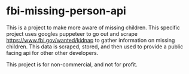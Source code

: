 # fbi-missing-person-api

This is a project to make more aware of missing children. This specific project uses googles puppeteer to go out and scrape https://www.fbi.gov/wanted/kidnap
to gather information on missing children. This data is scraped, stored, and then used to provide a public facing api for other other developers.

This project is for non-commercial, and not for profit.
